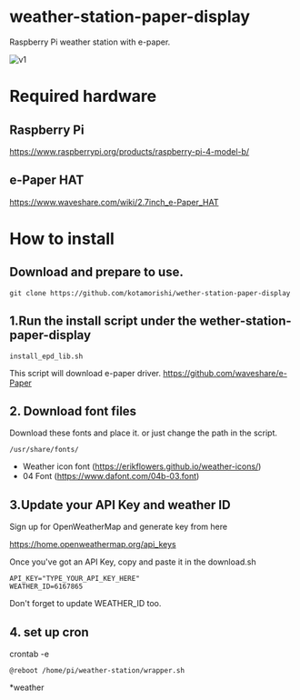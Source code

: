 # weather-station-paper-display
Raspberry Pi weather station with e-paper.

![v1](https://github.com/kotamorishi/wether-station-paper-display/raw/main/example_images/v1.jpg)

# Required hardware
## Raspberry Pi
https://www.raspberrypi.org/products/raspberry-pi-4-model-b/

## e-Paper HAT
https://www.waveshare.com/wiki/2.7inch_e-Paper_HAT

# How to install

## Download and prepare to use.
```
git clone https://github.com/kotamorishi/wether-station-paper-display
```


## 1.Run the install script under the wether-station-paper-display

```
install_epd_lib.sh
```

This script will download e-paper driver.
https://github.com/waveshare/e-Paper


## 2. Download font files
Download these fonts and place it. or just change the path in the script.
```
/usr/share/fonts/
```
* Weather icon font (https://erikflowers.github.io/weather-icons/)
* 04 Font (https://www.dafont.com/04b-03.font)

## 3.Update your API Key and weather ID

Sign up for OpenWeatherMap and generate key from here

https://home.openweathermap.org/api_keys


Once you've got an API Key, copy and paste it in the download.sh
```
API_KEY="TYPE_YOUR_API_KEY_HERE"
WEATHER_ID=6167865
```

Don't forget to update WEATHER_ID too. 

## 4. set up cron

crontab -e

```
@reboot /home/pi/weather-station/wrapper.sh
``` 


*weather
